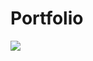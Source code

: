 # Portfolio
![](https://user-images.githubusercontent.com/96740599/215744731-86f09428-983c-4722-ac90-d87db07b1cb0.gif)
